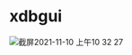 # xdbgui
![截屏2021-11-10 上午10 32 27](https://user-images.githubusercontent.com/5374554/141039084-a62c803b-1ffb-49db-9ce9-4929053c3b2a.png)

